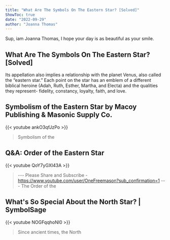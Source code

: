 ```yaml
---
title: "What Are The Symbols On The Eastern Star? [Solved]"
ShowToc: true 
date: "2022-09-29"
author: "Joanna Thomas" 
---
```


Sup, iam Joanna Thomas, I hope your day is as beautiful as your smile.
## What Are The Symbols On The Eastern Star? [Solved]
 Its appellation also implies a relationship with the planet Venus, also called the “eastern star.” Each point on the star has an emblem of a different biblical heroine (Adah, Ruth, Esther, Martha, and Electa) and the qualities they represent- fidelity, constancy, loyalty, faith, and love.

## Symbolism of the Eastern Star by Macoy Publishing & Masonic Supply Co.
{{< youtube ankO3qfJzPo >}}
>Symbolism of the 

## Q&A: Order of the Eastern Star
{{< youtube QoY7yGXI43A >}}
>--- Please Share and Subscribe - https://www.youtube.com/user/OneFreemason?sub_confirmation=1 --- The Order of the 

## What's So Special About the North Star? | SymbolSage
{{< youtube NOGFqqhoNI0 >}}
>Since ancient times, the North 

